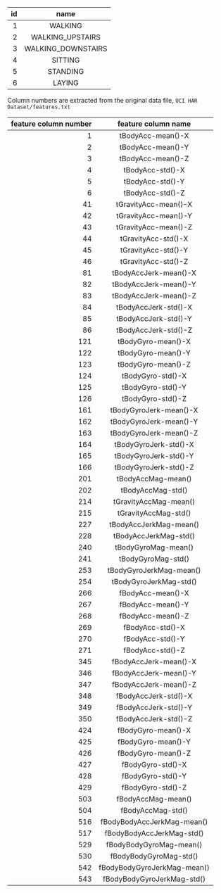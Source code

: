 <table><thead>
<tr>
<th align="right">id</th>
<th align="center">name</th>
</tr>
</thead><tbody>
<tr>
<td align="right">1</td>
<td align="center">WALKING</td>
</tr>
<tr>
<td align="right">2</td>
<td align="center">WALKING_UPSTAIRS</td>
</tr>
<tr>
<td align="right">3</td>
<td align="center">WALKING_DOWNSTAIRS</td>
</tr>
<tr>
<td align="right">4</td>
<td align="center">SITTING</td>
</tr>
<tr>
<td align="right">5</td>
<td align="center">STANDING</td>
</tr>
<tr>
<td align="right">6</td>
<td align="center">LAYING</td>
</tr>
</tbody></table>

<p>Column numbers are extracted from the original data file, <code>UCI HAR Dataset/features.txt</code></p>

<table><thead>
<tr>
<th align="right">feature column number</th>
<th align="center">feature column name</th>
</tr>
</thead><tbody>
<tr>
<td align="right">1</td>
<td align="center">tBodyAcc-mean()-X</td>
</tr>
<tr>
<td align="right">2</td>
<td align="center">tBodyAcc-mean()-Y</td>
</tr>
<tr>
<td align="right">3</td>
<td align="center">tBodyAcc-mean()-Z</td>
</tr>
<tr>
<td align="right">4</td>
<td align="center">tBodyAcc-std()-X</td>
</tr>
<tr>
<td align="right">5</td>
<td align="center">tBodyAcc-std()-Y</td>
</tr>
<tr>
<td align="right">6</td>
<td align="center">tBodyAcc-std()-Z</td>
</tr>
<tr>
<td align="right">41</td>
<td align="center">tGravityAcc-mean()-X</td>
</tr>
<tr>
<td align="right">42</td>
<td align="center">tGravityAcc-mean()-Y</td>
</tr>
<tr>
<td align="right">43</td>
<td align="center">tGravityAcc-mean()-Z</td>
</tr>
<tr>
<td align="right">44</td>
<td align="center">tGravityAcc-std()-X</td>
</tr>
<tr>
<td align="right">45</td>
<td align="center">tGravityAcc-std()-Y</td>
</tr>
<tr>
<td align="right">46</td>
<td align="center">tGravityAcc-std()-Z</td>
</tr>
<tr>
<td align="right">81</td>
<td align="center">tBodyAccJerk-mean()-X</td>
</tr>
<tr>
<td align="right">82</td>
<td align="center">tBodyAccJerk-mean()-Y</td>
</tr>
<tr>
<td align="right">83</td>
<td align="center">tBodyAccJerk-mean()-Z</td>
</tr>
<tr>
<td align="right">84</td>
<td align="center">tBodyAccJerk-std()-X</td>
</tr>
<tr>
<td align="right">85</td>
<td align="center">tBodyAccJerk-std()-Y</td>
</tr>
<tr>
<td align="right">86</td>
<td align="center">tBodyAccJerk-std()-Z</td>
</tr>
<tr>
<td align="right">121</td>
<td align="center">tBodyGyro-mean()-X</td>
</tr>
<tr>
<td align="right">122</td>
<td align="center">tBodyGyro-mean()-Y</td>
</tr>
<tr>
<td align="right">123</td>
<td align="center">tBodyGyro-mean()-Z</td>
</tr>
<tr>
<td align="right">124</td>
<td align="center">tBodyGyro-std()-X</td>
</tr>
<tr>
<td align="right">125</td>
<td align="center">tBodyGyro-std()-Y</td>
</tr>
<tr>
<td align="right">126</td>
<td align="center">tBodyGyro-std()-Z</td>
</tr>
<tr>
<td align="right">161</td>
<td align="center">tBodyGyroJerk-mean()-X</td>
</tr>
<tr>
<td align="right">162</td>
<td align="center">tBodyGyroJerk-mean()-Y</td>
</tr>
<tr>
<td align="right">163</td>
<td align="center">tBodyGyroJerk-mean()-Z</td>
</tr>
<tr>
<td align="right">164</td>
<td align="center">tBodyGyroJerk-std()-X</td>
</tr>
<tr>
<td align="right">165</td>
<td align="center">tBodyGyroJerk-std()-Y</td>
</tr>
<tr>
<td align="right">166</td>
<td align="center">tBodyGyroJerk-std()-Z</td>
</tr>
<tr>
<td align="right">201</td>
<td align="center">tBodyAccMag-mean()</td>
</tr>
<tr>
<td align="right">202</td>
<td align="center">tBodyAccMag-std()</td>
</tr>
<tr>
<td align="right">214</td>
<td align="center">tGravityAccMag-mean()</td>
</tr>
<tr>
<td align="right">215</td>
<td align="center">tGravityAccMag-std()</td>
</tr>
<tr>
<td align="right">227</td>
<td align="center">tBodyAccJerkMag-mean()</td>
</tr>
<tr>
<td align="right">228</td>
<td align="center">tBodyAccJerkMag-std()</td>
</tr>
<tr>
<td align="right">240</td>
<td align="center">tBodyGyroMag-mean()</td>
</tr>
<tr>
<td align="right">241</td>
<td align="center">tBodyGyroMag-std()</td>
</tr>
<tr>
<td align="right">253</td>
<td align="center">tBodyGyroJerkMag-mean()</td>
</tr>
<tr>
<td align="right">254</td>
<td align="center">tBodyGyroJerkMag-std()</td>
</tr>
<tr>
<td align="right">266</td>
<td align="center">fBodyAcc-mean()-X</td>
</tr>
<tr>
<td align="right">267</td>
<td align="center">fBodyAcc-mean()-Y</td>
</tr>
<tr>
<td align="right">268</td>
<td align="center">fBodyAcc-mean()-Z</td>
</tr>
<tr>
<td align="right">269</td>
<td align="center">fBodyAcc-std()-X</td>
</tr>
<tr>
<td align="right">270</td>
<td align="center">fBodyAcc-std()-Y</td>
</tr>
<tr>
<td align="right">271</td>
<td align="center">fBodyAcc-std()-Z</td>
</tr>
<tr>
<td align="right">345</td>
<td align="center">fBodyAccJerk-mean()-X</td>
</tr>
<tr>
<td align="right">346</td>
<td align="center">fBodyAccJerk-mean()-Y</td>
</tr>
<tr>
<td align="right">347</td>
<td align="center">fBodyAccJerk-mean()-Z</td>
</tr>
<tr>
<td align="right">348</td>
<td align="center">fBodyAccJerk-std()-X</td>
</tr>
<tr>
<td align="right">349</td>
<td align="center">fBodyAccJerk-std()-Y</td>
</tr>
<tr>
<td align="right">350</td>
<td align="center">fBodyAccJerk-std()-Z</td>
</tr>
<tr>
<td align="right">424</td>
<td align="center">fBodyGyro-mean()-X</td>
</tr>
<tr>
<td align="right">425</td>
<td align="center">fBodyGyro-mean()-Y</td>
</tr>
<tr>
<td align="right">426</td>
<td align="center">fBodyGyro-mean()-Z</td>
</tr>
<tr>
<td align="right">427</td>
<td align="center">fBodyGyro-std()-X</td>
</tr>
<tr>
<td align="right">428</td>
<td align="center">fBodyGyro-std()-Y</td>
</tr>
<tr>
<td align="right">429</td>
<td align="center">fBodyGyro-std()-Z</td>
</tr>
<tr>
<td align="right">503</td>
<td align="center">fBodyAccMag-mean()</td>
</tr>
<tr>
<td align="right">504</td>
<td align="center">fBodyAccMag-std()</td>
</tr>
<tr>
<td align="right">516</td>
<td align="center">fBodyBodyAccJerkMag-mean()</td>
</tr>
<tr>
<td align="right">517</td>
<td align="center">fBodyBodyAccJerkMag-std()</td>
</tr>
<tr>
<td align="right">529</td>
<td align="center">fBodyBodyGyroMag-mean()</td>
</tr>
<tr>
<td align="right">530</td>
<td align="center">fBodyBodyGyroMag-std()</td>
</tr>
<tr>
<td align="right">542</td>
<td align="center">fBodyBodyGyroJerkMag-mean()</td>
</tr>
<tr>
<td align="right">543</td>
<td align="center">fBodyBodyGyroJerkMag-std()</td>
</tr>
</tbody></table>
